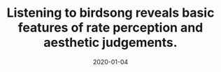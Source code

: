 ---
title: "Listening to birdsong reveals basic features of rate perception and aesthetic judgements. "
collection: publications
permalink: /publication/2020_listening-to-birdsong-reveals-basic-features-of-ra
date: 2020-01-04
year: 2020
venue: 'Proceedings of the Royal Society B'
authors: 'Roeske TC, Larrouy-Maestri P, Sakamoto Y, Poeppel D'
number: '167'
citation: 'Roeske TC, Larrouy-Maestri P, Sakamoto Y, Poeppel D (2020). Listening to birdsong reveals basic features of rate perception and aesthetic judgements. . Proceedings of the Royal Society B.'
category: 'article'
---